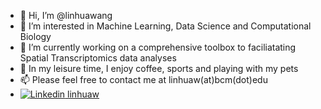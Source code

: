 - 👋 Hi, I’m @linhuawang
- 👀 I’m interested in Machine Learning, Data Science and Computational Biology
- 🌱 I’m currently working on a comprehensive toolbox to faciliatating Spatial Transcriptomics data analyses
- 💞️ In my leisure time, I enjoy coffee, sports and playing with my pets
- 📫 Please feel free to contact me at linhuaw(at)bcm(dot)edu
- [![Linkedin](https://i.stack.imgur.com/gVE0j.png) linhuaw](https://www.linkedin.com/in/linhuaw)
&nbsp;


<!---
linhuawang/linhuawang is a ✨ special ✨ repository because its `README.md` (this file) appears on your GitHub profile.
You can click the Preview link to take a look at your changes.
--->

